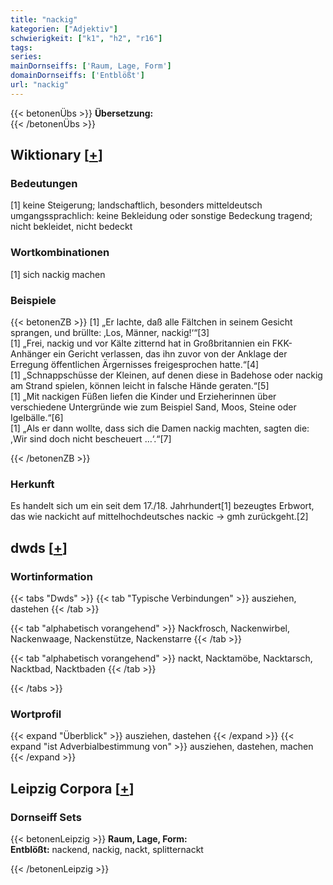 ```yaml
---
title: "nackig"
kategorien: ["Adjektiv"]
schwierigkeit: ["k1", "h2", "r16"]
tags:
series:
mainDornseiffs: ['Raum, Lage, Form']
domainDornseiffs: ['Entblößt']
url: "nackig"
---
```


{{< betonenÜbs >}}
**Übersetzung:**  
{{< /betonenÜbs >}}

## Wiktionary [[+](https://de.wiktionary.org/wiki/nackig)]

### Bedeutungen
[1] keine Steigerung; landschaftlich, besonders mitteldeutsch umgangssprachlich: keine Bekleidung oder sonstige Bedeckung tragend; nicht bekleidet, nicht bedeckt  

### Wortkombinationen
[1] sich nackig machen  

### Beispiele
{{< betonenZB >}}
[1] „Er lachte, daß alle Fältchen in seinem Gesicht sprangen, und brüllte: ‚Los, Männer, nackig!‘“[3]  
[1] „Frei, nackig und vor Kälte zitternd hat in Großbritannien ein FKK-Anhänger ein Gericht verlassen, das ihn zuvor von der Anklage der Erregung öffentlichen Ärgernisses freigesprochen hatte.“[4]  
[1] „Schnappschüsse der Kleinen, auf denen diese in Badehose oder nackig am Strand spielen, können leicht in falsche Hände geraten.“[5]  
[1] „Mit nackigen Füßen liefen die Kinder und Erzieherinnen über verschiedene Untergründe wie zum Beispiel Sand, Moos, Steine oder Igelbälle.“[6]  
[1] „Als er dann wollte, dass sich die Damen nackig machten, sagten die: ,Wir sind doch nicht bescheuert …‘.“[7]  

{{< /betonenZB >}}
### Herkunft
Es handelt sich um ein seit dem 17./18. Jahrhundert[1] bezeugtes Erbwort, das wie nackicht auf mittelhochdeutsches nackic → gmh zurückgeht.[2]  



## dwds [[+](https://www.dwds.de/wb/nackig)]

### Wortinformation
{{< tabs "Dwds" >}}
{{< tab "Typische Verbindungen" >}}
ausziehen, dastehen
{{< /tab >}}

{{< tab "alphabetisch vorangehend" >}}
Nackfrosch, Nackenwirbel, Nackenwaage, Nackenstütze, Nackenstarre
{{< /tab >}}

{{< tab "alphabetisch vorangehend" >}}
nackt, Nacktamöbe, Nacktarsch, Nacktbad, Nacktbaden
{{< /tab >}}

{{< /tabs >}}

### Wortprofil
{{< expand "Überblick" >}} ausziehen, dastehen {{< /expand >}}
{{< expand "ist Adverbialbestimmung von" >}} ausziehen, dastehen, machen {{< /expand >}}

## Leipzig Corpora [[+](https://corpora.uni-leipzig.de/en/res?word=nackig&corpusId=deu_newscrawl-public_2018)]

### Dornseiff Sets
{{< betonenLeipzig >}}
**Raum, Lage, Form:**  
**Entblößt:** nackend, nackig, nackt, splitternackt  

{{< /betonenLeipzig >}}
